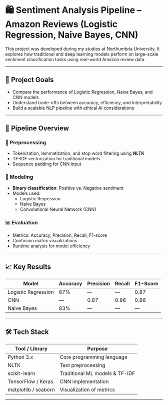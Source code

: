 # 🛍️ Sentiment Analysis Pipeline – Amazon Reviews (Logistic Regression, Naive Bayes, CNN)

This project was developed during my studies at Northumbria University. It explores how traditional and deep learning models perform on large-scale sentiment classification tasks using real-world Amazon review data.

---

## 🎯 Project Goals

- Compare the performance of Logistic Regression, Naive Bayes, and CNN models
- Understand trade-offs between accuracy, efficiency, and interpretability
- Build a scalable NLP pipeline with ethical AI considerations

---

## 🧪 Pipeline Overview

### 🔄 Preprocessing
- Tokenization, lemmatization, and stop word filtering using **NLTK**
- TF-IDF vectorization for traditional models
- Sequence padding for CNN input

### 🧠 Modeling
- **Binary classification**: Positive vs. Negative sentiment
- Models used:
  - Logistic Regression
  - Naive Bayes
  - Convolutional Neural Network (CNN)

### 📊 Evaluation
- Metrics: Accuracy, Precision, Recall, F1-score
- Confusion matrix visualizations
- Runtime analysis for model efficiency

---

## 📈 Key Results

| Model              | Accuracy | Precision | Recall | F1-Score |
|-------------------|----------|-----------|--------|----------|
| Logistic Regression | 87%      | —         | —      | 0.87     |
| CNN                | —        | 0.87      | 0.86   | 0.86     |
| Naive Bayes        | 83%      | —         | —      | —        |

---

## 🛠️ Tech Stack

| Tool / Library     | Purpose                          |
|--------------------|----------------------------------|
| Python 3.x         | Core programming language        |
| NLTK               | Text preprocessing               |
| scikit-learn       | Traditional ML models & TF-IDF   |
| TensorFlow / Keras | CNN implementation               |
| matplotlib / seaborn | Visualization of metrics        |

---
